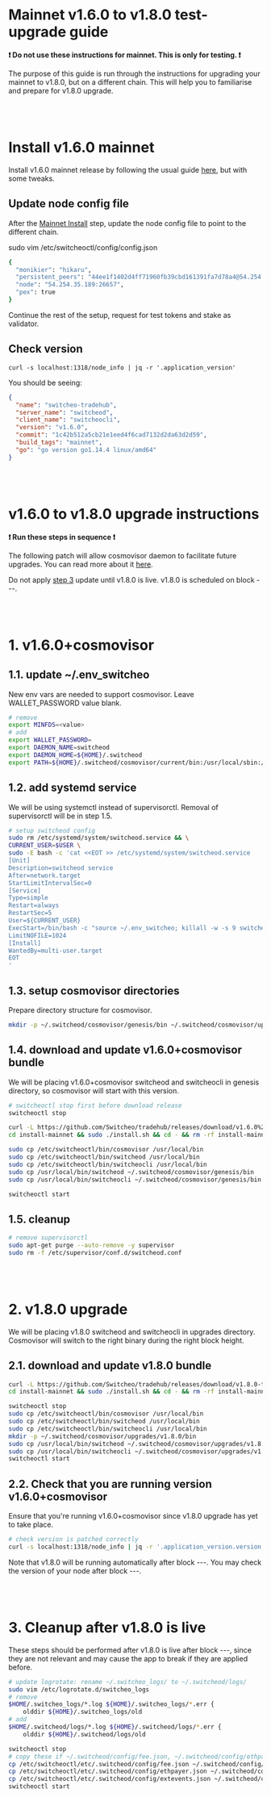 # Mainnet v1.6.0 to v1.8.0 test-upgrade guide

**:exclamation: Do not use these instructions for mainnet. This is only for testing. :exclamation:**

The purpose of this guide is run through the instructions for upgrading your mainnet to v1.8.0, but on a different chain. This will help you to familiarise and prepare for v1.8.0 upgrade.

<br><br>

# Install v1.6.0 mainnet

Install v1.6.0 mainnet release by following the usual guide [here](https://github.com/Switcheo/tradehub), but with some tweaks.

## Update node config file
After the [Mainnet Install](https://github.com/Switcheo/tradehub#mainnet-install) step, update the node config file to point to the different chain.

sudo vim /etc/switcheoctl/config/config.json
```bash
{
  "monikier": "hikaru",
  "persistent_peers": "44ee1f1402d4ff71960fb39cbd161391fa7d78a4@54.254.35.189:26656",
  "node": "54.254.35.189:26657",
  "pex": true
}
```

Continue the rest of the setup, request for test tokens and stake as validator.

## Check version

`curl -s localhost:1318/node_info | jq -r '.application_version'`

You should be seeing:
```json
{
  "name": "switcheo-tradehub",
  "server_name": "switcheod",
  "client_name": "switcheocli",
  "version": "v1.6.0",
  "commit": "1c42b512a5cb21e1eed4f6cad7132d2da63d2d59",
  "build_tags": "mainnet",
  "go": "go version go1.14.4 linux/amd64"
}
```

<br><br>

# v1.6.0 to v1.8.0 upgrade instructions

**:exclamation: Run these steps in sequence :exclamation:**

The following patch will allow cosmovisor daemon to facilitate future upgrades. You can read more about it [here](https://github.com/cosmos/cosmos-sdk/tree/master/cosmovisor).

Do not apply [step 3](#cleanup-after-v180-is-live) update until v1.8.0 is live. v1.8.0 is scheduled on block ---.

<br><br>

# 1. v1.6.0+cosmovisor

## 1.1. update ~/.env_switcheo

New env vars are needed to support cosmovisor. Leave WALLET_PASSWORD value blank.

```bash
# remove
export MINFDS=<value>
# add
export WALLET_PASSWORD=
export DAEMON_NAME=switcheod
export DAEMON_HOME=${HOME}/.switcheod
export PATH=${HOME}/.switcheod/cosmovisor/current/bin:/usr/local/sbin:/usr/local/bin:/usr/sbin:/usr/bin:/sbin:/bin:/usr/games:/usr/local/games:/snap/bin
```

## 1.2. add systemd service

We will be using systemctl instead of supervisorctl. Removal of supervisorctl will be in step 1.5.

```bash
# setup switcheod config
sudo rm /etc/systemd/system/switcheod.service && \
CURRENT_USER=$USER \
sudo -E bash -c 'cat <<EOT >> /etc/systemd/system/switcheod.service
[Unit]
Description=switcheod service
After=network.target
StartLimitIntervalSec=0
[Service]
Type=simple
Restart=always
RestartSec=5
User=${CURRENT_USER}
ExecStart=/bin/bash -c "source ~/.env_switcheo; killall -w -s 9 switcheod switcheocli; cosmovisor start-all -a"
LimitNOFILE=1024
[Install]
WantedBy=multi-user.target
EOT
'
```

## 1.3. setup cosmovisor directories

Prepare directory structure for cosmovisor.

```bash
mkdir -p ~/.switcheod/cosmovisor/genesis/bin ~/.switcheod/cosmovisor/upgrades
```

## 1.4. download and update v1.6.0+cosmovisor bundle

We will be placing v1.6.0+cosmovisor switcheod and switcheocli in genesis directory, so cosmovisor will start with this version.

```bash
# switcheoctl stop first before download release
switcheoctl stop

curl -L https://github.com/Switcheo/tradehub/releases/download/v1.6.0%2Bcosmovisor-test/install-mainnet.tar.gz | tar -xz
cd install-mainnet && sudo ./install.sh && cd - && rm -rf install-mainnet

sudo cp /etc/switcheoctl/bin/cosmovisor /usr/local/bin
sudo cp /etc/switcheoctl/bin/switcheod /usr/local/bin
sudo cp /etc/switcheoctl/bin/switcheocli /usr/local/bin
sudo cp /usr/local/bin/switcheod ~/.switcheod/cosmovisor/genesis/bin
sudo cp /usr/local/bin/switcheocli ~/.switcheod/cosmovisor/genesis/bin

switcheoctl start
```

## 1.5. cleanup

```bash
# remove supervisorctl
sudo apt-get purge --auto-remove -y supervisor
sudo rm -f /etc/supervisor/conf.d/switcheod.conf
```

<br><br>

# 2. v1.8.0 upgrade

We will be placing v1.8.0 switcheod and switcheocli in upgrades directory. Cosmovisor will switch to the right binary during the right block height.

## 2.1. download and update v1.8.0 bundle
```bash
curl -L https://github.com/Switcheo/tradehub/releases/download/v1.8.0-test/install-mainnet.tar.gz | tar -xz
cd install-mainnet && sudo ./install.sh && cd - && rm -rf install-mainnet

switcheoctl stop
sudo cp /etc/switcheoctl/bin/cosmovisor /usr/local/bin
sudo cp /etc/switcheoctl/bin/switcheod /usr/local/bin
sudo cp /etc/switcheoctl/bin/switcheocli /usr/local/bin
mkdir -p ~/.switcheod/cosmovisor/upgrades/v1.8.0/bin
sudo cp /usr/local/bin/switcheod ~/.switcheod/cosmovisor/upgrades/v1.8.0/bin
sudo cp /usr/local/bin/switcheocli ~/.switcheod/cosmovisor/upgrades/v1.8.0/bin
switcheoctl start
```

## 2.2. Check that you are running version v1.6.0+cosmovisor

Ensure that you're running v1.6.0+cosmovisor since v1.8.0 upgrade has yet to take place.

```bash
# check version is patched correctly
curl -s localhost:1318/node_info | jq -r '.application_version.version'
```

Note that v1.8.0 will be running automatically after block ---. You may check the version of your node after block ---.

<br><br>

# 3. Cleanup after v1.8.0 is live

These steps should be performed after v1.8.0 is live after block ---, since they are not relevant and may cause the app to break if they are applied before.

```bash
# update logrotate: rename ~/.switcheo_logs/ to ~/.switcheod/logs/
sudo vim /etc/logrotate.d/switcheo_logs
# remove
$HOME/.switcheo_logs/*.log ${HOME}/.switcheo_logs/*.err {
    olddir ${HOME}/.switcheo_logs/old
# add
$HOME/.switcheod/logs/*.log ${HOME}/.switcheod/logs/*.err {
    olddir ${HOME}/.switcheod/logs/old
```
```bash
switcheoctl stop
# copy these if ~/.switcheod/config/fee.json, ~/.switcheod/config/ethpayer.json, ~/.switcheod/config/extevents.json doesn't exist
cp /etc/switcheoctl/etc/.switcheod/config/fee.json ~/.switcheod/config/
cp /etc/switcheoctl/etc/.switcheod/config/ethpayer.json ~/.switcheod/config/
cp /etc/switcheoctl/etc/.switcheod/config/extevents.json ~/.switcheod/config/
switcheoctl start
```
